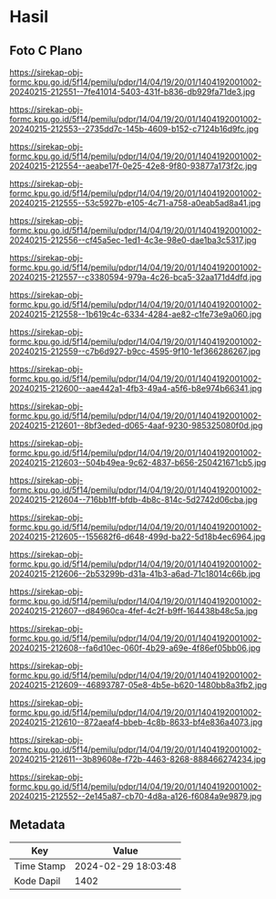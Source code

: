 # Hasil

## Foto C Plano

https://sirekap-obj-formc.kpu.go.id/5f14/pemilu/pdpr/14/04/19/20/01/1404192001002-20240215-212551--7fe41014-5403-431f-b836-db929fa71de3.jpg

https://sirekap-obj-formc.kpu.go.id/5f14/pemilu/pdpr/14/04/19/20/01/1404192001002-20240215-212553--2735dd7c-145b-4609-b152-c7124b16d9fc.jpg

https://sirekap-obj-formc.kpu.go.id/5f14/pemilu/pdpr/14/04/19/20/01/1404192001002-20240215-212554--aeabe17f-0e25-42e8-9f80-93877a173f2c.jpg

https://sirekap-obj-formc.kpu.go.id/5f14/pemilu/pdpr/14/04/19/20/01/1404192001002-20240215-212555--53c5927b-e105-4c71-a758-a0eab5ad8a41.jpg

https://sirekap-obj-formc.kpu.go.id/5f14/pemilu/pdpr/14/04/19/20/01/1404192001002-20240215-212556--cf45a5ec-1ed1-4c3e-98e0-dae1ba3c5317.jpg

https://sirekap-obj-formc.kpu.go.id/5f14/pemilu/pdpr/14/04/19/20/01/1404192001002-20240215-212557--c3380594-979a-4c26-bca5-32aa171d4dfd.jpg

https://sirekap-obj-formc.kpu.go.id/5f14/pemilu/pdpr/14/04/19/20/01/1404192001002-20240215-212558--1b619c4c-6334-4284-ae82-c1fe73e9a060.jpg

https://sirekap-obj-formc.kpu.go.id/5f14/pemilu/pdpr/14/04/19/20/01/1404192001002-20240215-212559--c7b6d927-b9cc-4595-9f10-1ef366286267.jpg

https://sirekap-obj-formc.kpu.go.id/5f14/pemilu/pdpr/14/04/19/20/01/1404192001002-20240215-212600--aae442a1-4fb3-49a4-a5f6-b8e974b66341.jpg

https://sirekap-obj-formc.kpu.go.id/5f14/pemilu/pdpr/14/04/19/20/01/1404192001002-20240215-212601--8bf3eded-d065-4aaf-9230-985325080f0d.jpg

https://sirekap-obj-formc.kpu.go.id/5f14/pemilu/pdpr/14/04/19/20/01/1404192001002-20240215-212603--504b49ea-9c62-4837-b656-250421671cb5.jpg

https://sirekap-obj-formc.kpu.go.id/5f14/pemilu/pdpr/14/04/19/20/01/1404192001002-20240215-212604--716bb1ff-bfdb-4b8c-814c-5d2742d06cba.jpg

https://sirekap-obj-formc.kpu.go.id/5f14/pemilu/pdpr/14/04/19/20/01/1404192001002-20240215-212605--155682f6-d648-499d-ba22-5d18b4ec6964.jpg

https://sirekap-obj-formc.kpu.go.id/5f14/pemilu/pdpr/14/04/19/20/01/1404192001002-20240215-212606--2b53299b-d31a-41b3-a6ad-71c18014c66b.jpg

https://sirekap-obj-formc.kpu.go.id/5f14/pemilu/pdpr/14/04/19/20/01/1404192001002-20240215-212607--d84960ca-4fef-4c2f-b9ff-164438b48c5a.jpg

https://sirekap-obj-formc.kpu.go.id/5f14/pemilu/pdpr/14/04/19/20/01/1404192001002-20240215-212608--fa6d10ec-060f-4b29-a69e-4f86ef05bb06.jpg

https://sirekap-obj-formc.kpu.go.id/5f14/pemilu/pdpr/14/04/19/20/01/1404192001002-20240215-212609--46893787-05e8-4b5e-b620-1480bb8a3fb2.jpg

https://sirekap-obj-formc.kpu.go.id/5f14/pemilu/pdpr/14/04/19/20/01/1404192001002-20240215-212610--872aeaf4-bbeb-4c8b-8633-bf4e836a4073.jpg

https://sirekap-obj-formc.kpu.go.id/5f14/pemilu/pdpr/14/04/19/20/01/1404192001002-20240215-212611--3b89608e-f72b-4463-8268-888466274234.jpg

https://sirekap-obj-formc.kpu.go.id/5f14/pemilu/pdpr/14/04/19/20/01/1404192001002-20240215-212552--2e145a87-cb70-4d8a-a126-f6084a9e9879.jpg


## Metadata

| Key        | Value               |
| ---------- | ------------------- |
| Time Stamp | 2024-02-29 18:03:48 |
| Kode Dapil | 1402                |



